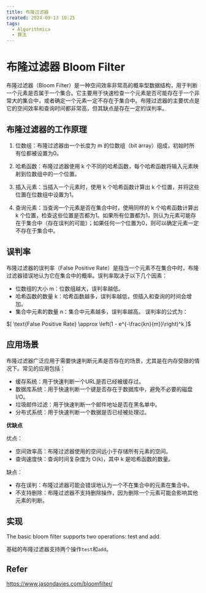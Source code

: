 ```yaml
---
title: 布隆过滤器
created: 2024-09-13 10:25
tags:
  - Algorithmica
  - 算法
---
```


<!-- markdownlint-disable MD025 -->
<!-- markdownlint-disable MD036 -->

# 布隆过滤器 Bloom Filter

布隆过滤器（Bloom Filter）是一种空间效率非常高的概率型数据结构，用于判断一个元素是否属于一个集合。它主要用于快速检查一个元素是否可能存在于一个非常大的集合中，或者确定一个元素一定不存在于集合中。布隆过滤器的主要优点是它的空间效率和查询时间都非常高，但其缺点是存在一定的误判率。

## 布隆过滤器的工作原理

1. 位数组：布隆过滤器由一个长度为 m 的位数组（bit array）组成，初始时所有位都被设置为0。

2. 哈希函数：布隆过滤器使用 k 个不同的哈希函数，每个哈希函数将输入元素映射到位数组中的一个位置。

3. 插入元素：当插入一个元素时，使用 k 个哈希函数计算出 k 个位置，并将这些位置在位数组中设置为1。

4. 查询元素：当查询一个元素是否在集合中时，使用同样的 k 个哈希函数计算出 k 个位置，检查这些位置是否都为1。如果所有位置都为1，则认为元素可能存在于集合中（存在误判的可能）；如果任何一个位置为0，则可以确定元素一定不存在于集合中。

## 误判率

布隆过滤器的误判率（False Positive Rate）是指当一个元素不在集合中时，布隆过滤器错误地认为它在集合中的概率。误判率取决于以下几个因素：

- 位数组的大小 m：位数组越大，误判率越低。
- 哈希函数的数量 k：哈希函数越多，误判率越低，但插入和查询的时间会增加。
- 集合中元素的数量 n：集合中元素越多，误判率越高。
误判率的公式为：

$[ \text{False Positive Rate} \approx \left(1 - e^{-\frac{kn}{m}}\right)^k ]$

## 应用场景

布隆过滤器广泛应用于需要快速判断元素是否存在的场景，尤其是在内存受限的情况下。常见的应用包括：

- 缓存系统：用于快速判断一个URL是否已经被缓存过。
- 数据库系统：用于快速判断一个键是否存在于数据库中，避免不必要的磁盘I/O。
- 垃圾邮件过滤：用于快速判断一个邮件地址是否在黑名单中。
- 分布式系统：用于快速判断一个数据是否已经被处理过。
  
__优缺点__

优点：

- 空间效率高：布隆过滤器使用的空间远小于存储所有元素的空间。
- 查询速度快：查询时间复杂度为 O(k)，其中 k 是哈希函数的数量。

缺点：

- 存在误判：布隆过滤器可能会错误地认为一个不在集合中的元素在集合中。
- 不支持删除：布隆过滤器不支持删除操作，因为删除一个元素可能会影响其他元素的判断。

## 实现

The basic bloom filter supports two operations: test and add.

基础的布隆过滤器支持两个操作`test`和`add`。

## Refer

<https://www.jasondavies.com/bloomfilter/>
